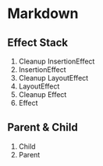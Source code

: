 # Markdown

## Effect Stack

1. Cleanup InsertionEffect
2. InsertionEffect
3. Cleanup LayoutEffect
4. LayoutEffect
5. Cleanup Effect
6. Effect

## Parent & Child

1. Child
2. Parent
